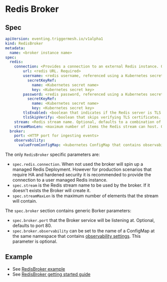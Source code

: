 # Redis Broker

## Spec

```yaml
apiVersion: eventing.triggermesh.io/v1alpha1
kind: RedisBroker
metadata:
  name: <broker instance name>
spec:
  redis:
    connection: <Provides a connection to an external Redis instance. Optional>
        url: <redis URL. Required>
        username: <redis username, referenced using a Kubernetes secret>
          secretKeyRef:
            name: <Kubernetes secret name>
            key: <Kubernetes secret key>
        password: <redis password, referenced using a Kubernetes secret>
          secretKeyRef:
            name: <Kubernetes secret name>
            key: <Kubernetes secret key>
        tlsEnabled: <boolean that indicates if the Redis server is TLS protected. Optional, defaults to false>
        tlsSkipVerify: <boolean that skips verifying TLS certificates. Optional, defaults to false>
    stream: <Redis stream name. Optional, defaults to a combination of namespace and broker name>
    streamMaxLen: <maximum number of items the Redis stream can host. Optional, defaults to unlimited>
  broker:
    port: <HTTP port for ingesting events>
    observability:
      valueFromConfigMap: <kubernetes ConfigMap that contains observability configuration>
```

The only `RedisBroker` specific parameters are:

- `spec.redis.connection`. When not used the broker will spin up a managed Redis Deployment. However for production scenarios that require HA and hardened security it is recommended to provide the connection to a user managed Redis instance.
- `spec.stream` is the Redis stream name to be used by the broker. If it doesn't exists the Broker will create it.
- `spec.streamMaxLen` is the maximum number of elements that the stream will contain.

The `spec.broker` section contains generic Borker parameters:

- `spec.broker.port` that the Broker service will be listening at. Optional, defaults to port 80.
- `spec.broker.observability` can be set to the name of a ConfigMap at the same namespace that contains [observability settings](observability.md). This parameter is optional.

## Example

- See [RedisBroker example](https://github.com/triggermesh/triggermesh-core/blob/main/docs/assets/manifests/getting-started-redis/broker.yaml)
- See [RedisBroker getting started guide](getting-started-redis.md)
